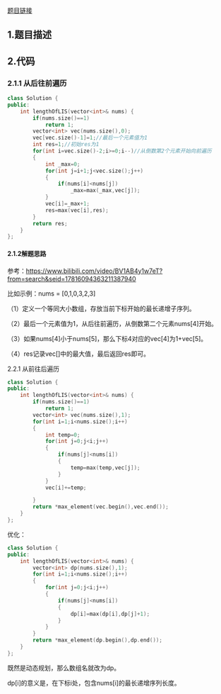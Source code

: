[题目链接]()

## 1.题目描述



## 2.代码

### 2.1.1 从后往前遍历

```cpp
class Solution {
public:
    int lengthOfLIS(vector<int>& nums) {
        if(nums.size()==1)
            return 1;
        vector<int> vec(nums.size(),0);
        vec[vec.size()-1]=1;//最后一个元素值为1
        int res=1;//初始res为1
        for(int i=vec.size()-2;i>=0;i--)//从倒数第2个元素开始向前遍历
        {
            int _max=0;
            for(int j=i+1;j<vec.size();j++)
            {
                if(nums[i]<nums[j])
                    _max=max(_max,vec[j]);
            }
            vec[i]=_max+1;
            res=max(vec[i],res);
        }
        return res;
    }
};
```



#### 2.1.2解题思路

参考：https://www.bilibili.com/video/BV1AB4y1w7eT?from=search&seid=17816094363211387940

比如示例：nums = [0,1,0,3,2,3]

（1）定义一个等同大小数组，存放当前下标开始的最长递增子序列。

（2）最后一个元素值为1，从后往前遍历，从倒数第二个元素nums[4]开始。

（3）如果nums[4]小于nums[5]，那么下标4对应的vec[4]为1+vec[5]。

（4）res记录vec[]中的最大值，最后返回res即可。



2.2.1 从前往后遍历

```cpp
class Solution {
public:
    int lengthOfLIS(vector<int>& nums) {
        if(nums.size()==1)
            return 1;
        vector<int> vec(nums.size(),1);
        for(int i=1;i<nums.size();i++)
        {
            int temp=0;
            for(int j=0;j<i;j++)
            {
                if(nums[j]<nums[i])
                {
                    temp=max(temp,vec[j]);
                }
            }
            vec[i]+=temp;

        }
        return *max_element(vec.begin(),vec.end());
    }
};
```



优化：

```cpp
class Solution {
public:
    int lengthOfLIS(vector<int>& nums) {
        vector<int> dp(nums.size(),1);
        for(int i=1;i<nums.size();i++)
        {
            for(int j=0;j<i;j++)
            {
                if(nums[j]<nums[i])
                {
                    dp[i]=max(dp[i],dp[j]+1);
                }
            }
        }
        return *max_element(dp.begin(),dp.end());
    }
};
```

既然是动态规划，那么数组名就改为dp。

dp[i]的意义是，在下标i处，包含nums[i]的最长递增序列长度。